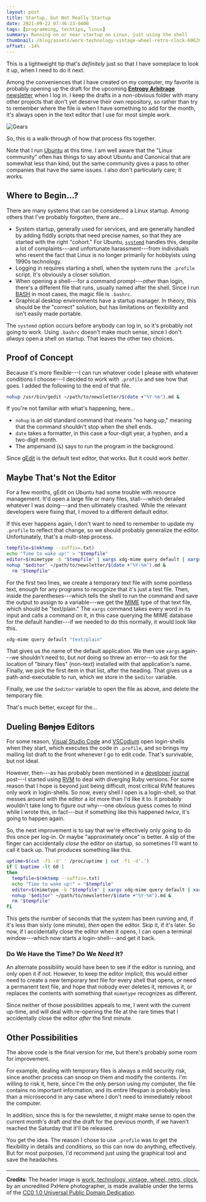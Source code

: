 ```yaml
---
layout: post
title: Startup, but Not Really Startup
date: 2021-09-22 07:36:23-0400
tags: [programming, techtips, linux]
summary: Running on or near startup on Linux, just using the shell
thumbnail: /blog/assets/work-technology-vintage-wheel-retro-clock-606288-pxhere.com.jpg
offset: -14%
---
```


This is a lightweight tip that's *definitely* just so that I have someplace to look it up, when I need to do it next.

Among the conveniences that I have created on my computer, my favorite is probably opening up the draft for the upcoming [**Entropy Arbitrage** newsletter](https://entropy-arbitrage.mailchimpsites.com/) when I log in.  I keep the drafts in a non-obvious folder with many other projects that don't yet deserve their own repository, so rather than try to remember where the file is when I have something to add for the month, it's always open in the text editor that I use for most simple work.

![Gears](/blog/assets/work-technology-vintage-wheel-retro-clock-606288-pxhere.com.jpg "I'm bringing back the gears image, because I didn't feel like looking for metaphors for starting things...")

So, this is a walk-through of how that process fits together.

Note that I run [Ubuntu](https://ubuntu.com/) at this time.  I am well aware that the "Linux community" often has things to say about Ubuntu and Canonical that are somewhat less than kind, but the same community gives a pass to other companies that have the same issues.  I also don't particularly care; it works.

## Where to Begin...?

There are many systems that can be considered a Linux startup.  Among others that I've probably forgotten, there are...

 * System startup, generally used for services, and are generally handled by adding fiddly scripts that need precise names, so that they are started with the right "cohort."  For Ubuntu, [`systemd`](https://en.wikipedia.org/wiki/Systemd) handles this, despite a lot of complaints---and unfortunate harassment---from individuals who resent the fact that Linux is no longer primarily for hobbyists using 1990s technology.
 * Logging in requires starting a shell, when the system runs the `.profile` script.  It's obviously a closer solution.
 * When opening a shell---for a command prompt---*other* than login, there's a different file that runs, usually named after the shell.  Since I run [BASH](https://en.wikipedia.org/wiki/Bash_%28Unix_shell%29) in most cases, the magic file is `.bashrc`.
 * Graphical desktop environments have a startup manager.  In theory, this should be the "correct" solution, but has limitations on flexibility and isn't easily made portable.

The `systemd` option occurs before anybody can log in, so it's probably not going to work.  Using `.bashrc` doesn't make much sense, since I don't *always* open a shell on startup.  That leaves the other two choices.

## Proof of Concept

Because it's more flexible---I can run whatever code I please with whatever conditions I choose---I decided to work with `.profile` and see how that goes.  I added the following to the end of that file.

```sh
nohup /usr/bin/gedit ~/path/to/newsletter/$(date +"%Y-%m").md &
```

If you're not familiar with what's happening, here...

 * `nohup` is an old standard command that means "no hang up," meaning that the command shouldn't stop when the shell ends.
 * `date` takes a formatter, in this case a four-digit year, a hyphen, and a two-digit month.
 * The ampersand (`&`) says to run the program in the background.

Since [gEdit](https://en.wikipedia.org/wiki/Gedit) is the default text editor, that works.  But it could work *better*.

## Maybe That's Not the Editor

For a few months, gEdit on Ubuntu had some trouble with resource management.  It'd open a large file or many files, stall---which derailed whatever I was doing---and then ultimately crashed.  While the relevant developers were fixing that, I moved to a different default editor.

If this ever happens again, I don't want to need to remember to update my `.profile` to reflect that change, so we should probably generalize the editor.  Unfortunately, that's a multi-step process.

```sh
tempfile=$(mktemp --suffix=.txt)
echo "Time to wake up!" > "$tempfile"
editor=$(mimetype -b "$tempfile" | xargs xdg-mime query default | xargs whereis -b | cut -f2 -d' ')
nohup "$editor" ~/path/to/newsletter/$(date +"%Y-%m").md &
  rm "$tempfile"
```

For the first two lines, we create a temporary text file with some pointless text, enough for any programs to recognize that it's just a test file.  Then, inside the parentheses---which tells the shell to run the command and save the output to assign to a variable---we get the [MIME](https://en.wikipedia.org/wiki/MIME) type of that text file, which should be "text/plain."  The `xargs` command takes every word in its input and calls a command on it, in this case querying the MIME database for the default handler---if we needed to do this normally, it would look like this.

```sh
xdg-mime query default "text/plain"
```

That gives us the name of the default application.  We then use `xargs` again---we shouldn't need to, but *not* doing so threw an error---to ask for the location of "binary files" (non-text) installed with that application's name.  Finally, we pick the first item in that list, after the heading.  That gives us a path-and-executable to run, which we store in the `$editor` variable.

Finally, we *use* the `$editor` variable to open the file as above, and delete the temporary file.

That's much better, except for the...

## Dueling ~~Banjos~~ Editors

For some reason, [Visual Studio Code](https://code.visualstudio.com/) and [VSCodium](https://vscodium.com/) open login-shells when they start, which executes the code in `.profile`, and so brings my mailing list draft to the front whenever I go to edit *code*.  That's survivable, but not ideal.

However, then---as has probably been mentioned in a [developer journal](/blog/tag/devjournal) post---I started using [RVM](https://rvm.io/) to deal with diverging Ruby versions.  For some reason that I hope is beyond just being difficult, most critical RVM features only work in login-shells.  So now, every shell I open is a login-shell, so that messes around with the editor a *lot* more than I'd like it to.  It probably wouldn't take long to figure out why---one obvious guess comes to mind while I wrote this, in fact---but if something like this happened *twice*, it's going to happen again.

So, the next improvement is to say that we're effectively only going to do this once per log-in.  Or maybe "approximately once" is better.  A slip of the finger can accidentally *close* the editor on startup, so sometimes I'll want to call it back up.  That produces something like this.

```sh
uptime=$(cut -f1 -d' ' /proc/uptime | cut -f1 -d'.')
if [ $uptime -lt 60 ]
then
  tempfile=$(mktemp --suffix=.txt)
  echo "Time to wake up!" > "$tempfile"
  editor=$(mimetype -b "$tempfile" | xargs xdg-mime query default | xargs whereis -b | cut -f2 -d' ')
  nohup "$editor" ~/path/to/newsletter/$(date +"%Y-%m").md &
  rm "$tempfile"
fi
```

This gets the number of seconds that the system has been running and, if it's less than sixty (one minute), *then* open the editor.  Skip it, if it's later.  So now, if I accidentally close the editor when it opens, I can open a terminal window---which now starts a login-shell---and get it back.

### Do We Have the Time?  Do We *Need* It?

An alternate possibility would have been to see if the editor is running, and only open it if not.  However, to keep the editor implicit, this would either need to create a new temporary text file for every shell that opens, *or* need a permanent text file, and hope that nobody ever deletes it, removes it, or replaces the contents with something that `mimetype` recognizes as different.

Since neither of those possibilities appeals to me, I went with the current up-time, and will deal with re-opening the file at the rare times that I accidentally close the editor *after* the first minute.

## Other Possibilities

The above code is the final version for me, but there's probably some room for improvement.

For example, dealing with temporary files is always a mild security risk, since another process can snoop on them and modify the contents.  I'm willing to risk it, here, since I'm the only person using my computer, the file contains no important information, and its entire lifespan is probably less than a microsecond in any case where I don't need to immediately reboot the computer.

In addition, since this is for the newsletter, it might make sense to open the current month's draft *and* the draft for the previous month, if we haven't reached the Saturday that it'll be released.

You get the idea.  The reason I chose to use `.profile` was to get the flexibility in details and conditions, so this can now do anything, effectively.  But for most purposes, I'd recommend just using the graphical tool and save the headaches.

#### <i class="fab fa-ubuntu"></i>

* * *

**Credits**:  The header image is [work, technology, vintage, wheel, retro, clock](https://pxhere.com/en/photo/606288), by an uncredited PxHere photographer, is made available under the terms of the [CC0 1.0 Universal Public Domain Dedication](https://creativecommons.org/publicdomain/zero/1.0/).
